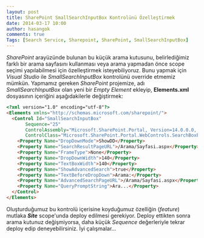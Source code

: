 ```yaml
---
layout: post
title: SharePoint SmallSearchInputBox Kontrolünü Özelleştirmek
date: 2014-03-17 10:00
author: hasangok
comments: true
Tags: [Search Service, Sharepoint, SharePoint, SmallSearchInputBox]
---
```

*SharePoint* arayüzünde bulunan bu küçük arama kutusunu, belirlediğimiz farklı bir arama sayfasını kullanması veya arama yapmadan önce scope seçimi yapılabilmesi için özelleştirmek isteyebiliyoruz. Bunu yapmak için *Visual Studio* ile *SmallSearchInputBox* kontrolünü override etmemiz mümkün. Yapmamız gereken *SharePoint* projemize, adı *SmallSearchInputBox* olan yeni bir *Empty Element* ekleyip, **Elements.xml** dosyasının içeriğini aşağıdakilerle değiştirmek:

```html
<?xml version="1.0" encoding="utf-8"?>
<Elements xmlns="http://schemas.microsoft.com/sharepoint/">
  <Control Id="SmallSearchInputBox"
       Sequence="25"
       ControlAssembly="Microsoft.SharePoint.Portal, Version=14.0.0.0, Culture=neutral, PublicKeyToken=71e9bce111e9429c"
       ControlClass="Microsoft.SharePoint.Portal.WebControls.SearchBoxEx">
    <Property Name="DropDownMode">ShowDD</Property>
    <Property Name="SearchResultPageURL">/Arama/Sayfasi.aspx</Property>
    <Property Name="FrameType">None</Property>
    <Property Name="DropDownWidth">140</Property>
    <Property Name="TextBoxWidth">140</Property>
    <Property Name="ShowAdvancedSearch">true</Property>
    <Property Name="TextBeforeDropDown">Arama:</Property>
    <Property Name="AdvancedSearchPageURL">/Arama/Sayfasi.aspx</Property>
    <Property Name="QueryPromptString">Ara...</Property>
  </Control>
</Elements>
```
Oluşturduğumuz bu kontrolü içerisine koyduğumuz özelliğin (*feature*) mutlaka ***Site*** scope'unda deploy edilmesi gerekiyor. Deploy ettikten sonra arama kutunuz değişmiyorsa, daha küçük *Sequence* değerleriyle tekrar deploy edip deneyebilirsiniz.
İyi çalışmalar...
